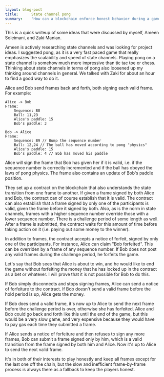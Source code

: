```yaml
---
layout: blog-post
title:      State channel pong
summary:    "How can a blockchain enforce honest behavior during a game of pong?"
---
```


This is a quick writeup of some ideas that were discussed by myself, Ameen Soleimani, and Zaki Manian.

Ameen is actively researching state channels and was looking for project ideas. I suggested pong, as it is a very fast paced game that really emphasizes the scalability and speed of state channels. Playing pong on a state channel is somehow much more impressive than tic tac toe or chess. Thinking about state channels in terms of pong also loosened up my thinking around channels in general. We talked with Zaki for about an hour to find a good way to do it.

Alice and Bob send frames back and forth, both signing each valid frame. For example:

```
Alice -> Bob
Frame:
    Sequence: 88
    Ball: 11,23
    Alice's paddle: 15
    Bob's paddle: 3

Bob -> Alice
Frame:
    Sequence: 89 // Bump the sequence number
    Ball: 12,24 // The ball has moved according to pong "physics"
    Alice's paddle: 15
    Bob's paddle: 4 // Bob has moved his paddle
```

Alice will sign the frame that Bob has given her if it is valid, i.e. if the sequence number is correctly incremented and if the ball has obeyed the laws of pong physics. The frame also contains an update of Bob's paddle position.

They set up a contract on the blockchain that also understands the state transition from one frame to another. If given a frame signed by both Alice and Bob, the contract can of course establish that it is valid. The contract can also establish that a frame signed by only one of the participants is valid, given the frame before it signed by both. Also, as is the norm in state channels, frames with a higher sequence number override those with a lower sequence number. There is a challenge period of some length as well. After a frame is submitted, the contract waits for this amount of time before taking action on it (i.e. paying out some money to the winner).

In addition to frames, the contract accepts a notice of forfeit, signed by only one of the participants. For instance, Alice can claim "Bob forfeited". This can be overriden by a frame of any sequence number. If Bob does not post any valid frames during the challenge period, he forfeits the game.

Let's say that Bob sees that Alice is about to win, and he would like to end the game without forfeiting the money that he has locked up in the contract as a bet or whatever. I will prove that it is not possible for Bob to do this.

If Bob simply disconnects and stops signing frames, Alice can send a notice of forfeiture to the contract. If Bob doesn't send a valid frame before the hold period is up, Alice gets the money.

If Bob does send a valid frame, it's now up to Alice to send the next frame before the challenge period is over, otherwise she has forfeited. Alice and Bob could go back and forth like this until the end of the game, but this would be a very slow game, and very expensive because they would have to pay gas each time they submitted a frame.

If Alice sends a notice of forfeiture and then refuses to sign any more frames, Bob can submit a frame signed only by him, which is a valid transition from the frame signed by both him and Alice. Now it's up to Alice to send the next valid frame.

It's in both of their interests to play honestly and keep all frames except for the last one off the chain, but the slow and inefficient frame-by-frame process is always there as a fallback to keep the players honest.